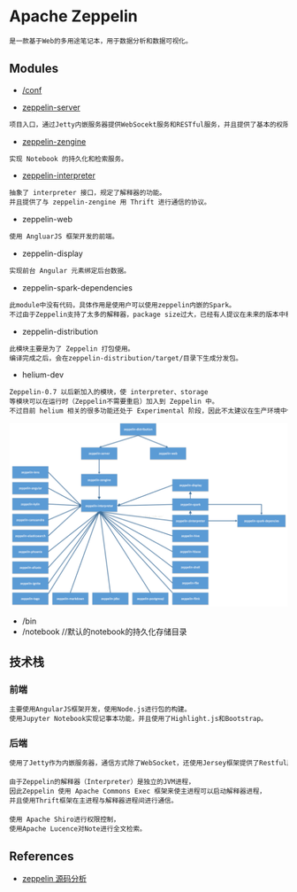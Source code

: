 # Apache Zeppelin
```md
是一款基于Web的多用途笔记本，用于数据分析和数据可视化。
```
## Modules
* [/conf](modules/Conf.md)

* [zeppelin-server](modules/zeppelin-server/README.md)
```md
项目入口，通过Jetty内嵌服务器提供WebSocekt服务和RESTful服务，并且提供了基本的权限验证服务。
```
* [zeppelin-zengine](modules/zeppelin-zengine/README.md)
```md
实现 Notebook 的持久化和检索服务。
```
* [zeppelin-interpreter](modules/zeppelin-interpreter/README.md)
```md
抽象了 interpreter 接口，规定了解释器的功能。
并且提供了与 zeppelin-zengine 用 Thrift 进行通信的协议。
```
* zeppelin-web
```md
使用 AngluarJS 框架开发的前端。
```
* zeppelin-display
```md
实现前台 Angular 元素绑定后台数据。
```
* zeppelin-spark-dependencies
```md
此module中没有代码，具体作用是使用户可以使用zeppelin内嵌的Spark。
不过由于Zeppelin支持了太多的解释器，package size过大，已经有人提议在未来的版本中移除此模块。
```
* zeppelin-distribution
```md
此模块主要是为了 Zeppelin 打包使用。
编译完成之后，会在zeppelin-distribution/target/目录下生成分发包。
```
* helium-dev
```md
Zeppelin-0.7 以后新加入的模块，使 interpreter、storage 
等模块可以在运行时（Zeppelin不需要重启）加入到 Zeppelin 中。
不过目前 helium 相关的很多功能还处于 Experimental 阶段，因此不太建议在生产环境中使用。
``` 
![](pic/zeppelin-modules.png)

* /bin
* /notebook  //默认的notebook的持久化存储目录

## 技术栈
### 前端
```md
主要使用AngularJS框架开发，使用Node.js进行包的构建。
使用Jupyter Notebook实现记事本功能，并且使用了Highlight.js和Bootstrap。
```
### 后端
```md
使用了Jetty作为内嵌服务器，通信方式除了WebSocket，还使用Jersey框架提供了Restful服务。

由于Zeppelin的解释器（Interpreter）是独立的JVM进程，
因此Zeppelin 使用 Apache Commons Exec 框架来使主进程可以启动解释器进程，
并且使用Thrift框架在主进程与解释器进程间进行通信。

使用 Apache Shiro进行权限控制，
使用Apache Lucence对Note进行全文检索。
```

## References
* [zeppelin 源码分析](https://blog.csdn.net/spacewalkman/article/category/6228596)